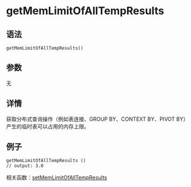 # getMemLimitOfAllTempResults

## 语法

`getMemLimitOfAllTempResults()`

## 参数

无

## 详情

获取分布式查询操作（例如表连接、GROUP BY、CONTEXT BY、PIVOT BY）产生的临时表可以占用的内存上限。

## 例子

```
getMemLimitOfAllTempResults ()
// output: 3.0
```

相关函数：[setMemLimitOfAllTempResults](../s/setmemlimitofalltempresults.html)

